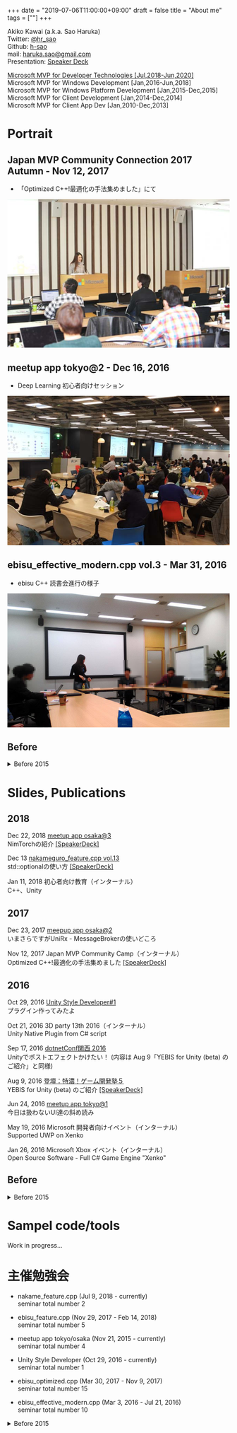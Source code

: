 +++
date = "2019-07-06T11:00:00+09:00"
draft = false
title = "About me"
tags = [""]
+++

Akiko Kawai (a.k.a. Sao Haruka)  
Twitter: [@hr_sao](https://twitter.com/hr_sao)  
Github: [h-sao](https://github.com/h-sao)  
mail: haruka.sao@gmail.com  
Presentation: [Speaker Deck](https://speakerdeck.com/harukasao)


[Microsoft MVP for Developer Technologies [Jul,2018-Jun,2020]](https://mvp.microsoft.com/ja-jp/PublicProfile/4027291)  
Microsoft MVP for Windows Development [Jan,2016-Jun,2018]  
Microsoft MVP for Windows Platform Development [Jan,2015-Dec,2015]  
Microsoft MVP for Client Development [Jan,2014-Dec,2014]  
Microsoft MVP for Client App Dev [Jan,2010-Dec,2013]  

# Portrait

## Japan MVP Community Connection 2017 Autumn - Nov 12, 2017

- 「Optimized C++!最適化の手法集めました」にて

![](/pic/portrait-mcc2017.jpg)


## meetup app tokyo@2 - Dec 16, 2016

- Deep Learning 初心者向けセッション

![](/pic/portrait-meetupapptokyo2.JPG)


## ebisu_effective_modern.cpp vol.3 - Mar 31, 2016

- ebisu C++ 読書会進行の様子

![](/pic/Portrait-ebisucpp03.png)

## Before

<details>
<summary>Before 2015</summary>

## CEDEC2015 - Aug 26, 2015

- 「Androidハイパフォーマンス・プログラミング」にて

![](/pic/Portrait-CEDEC2015.png)

## Metro.cs #1 - Sep 16, 2015

- Roslynを使ったLiveScripting開発

![](/pic/Portrait-Metrocs01.png)


</details>

# Slides, Publications

## 2018

Dec 22, 2018 [meetup app osaka@3](http://meetupapp.io/post/meetup-app-osaka-3/)  
NimTorchの紹介 [\[SpeakerDeck\]](https://speakerdeck.com/harukasao/introduce-nimtorch-meetup-app-osaka-at-3)

Dec 13 [nakameguro_feature.cpp vol.13](http://feature-cpp.github.io/feature.cpp/c++17/summary/#nakameguro-feature-cpp-vol-13)  
std::optionalの使い方 [\[SpeakerDeck\]](https://speakerdeck.com/harukasao/how-to-use-optional-nakamecpp-13)

Jan 11, 2018 初心者向け教育（インターナル）  
C++、Unity

## 2017

Dec 23, 2017 [meepup app osaka@2](http://meetupapp.io/post/meetup-app-osaka-2/)  
いまさらですがUniRx - MessageBrokerの使いどころ


Nov 12, 2017 Japan MVP Community Camp（インターナル）  
Optimized C++!最適化の手法集めました [\[SpeakerDeck\]](https://speakerdeck.com/harukasao/12-optimized-c-plus-plus)

## 2016

Oct 29, 2016 [Unity Style Developer#1](https://unitystyle.connpass.com/event/41382/)  
プラグイン作ってみたよ

Oct 21, 2016 3D party 13th 2016（インターナル）  
Unity Native Plugin from C# script

Sep 17, 2016 [dotnetConf関西 2016](https://connpass.com/event/38870/)  
Unityでポストエフェクトかけたい！ (内容は Aug 9「YEBIS for Unity (beta) のご紹介」と同様)

Aug 9, 2016 [登壇：特濃！ゲーム開発塾５](http://eventregist.com/e/tokunou5)  
YEBIS for Unity (beta) のご紹介 [\[SpeakerDeck\]](https://speakerdeck.com/harukasao/iwate-game-factory-2016-summer-event)

Jun 24, 2016 [meetup app tokyo@1](http://meetupapp.io/post/meetup-app-tokyo-1/)  
今日は扱わないUI達の斜め読み

May 19, 2016 Microsoft 開発者向けイベント（インターナル）  
Supported UWP on Xenko

Jan 26, 2016 Microsoft Xbox イベント（インターナル）  
Open Source Software - Full C# Game Engine "Xenko"

## Before

<details>
<summary>Before 2015</summary>


## 2015

Nov 25, 2016 Family Game Forum in Shanghai（インターナル）  

Nov 21, 2015 [meepup app@1](http://meetupapp.io/)  
ビジネスにおけるオープンソースの利用価値 [\[SpeakerDeck\]](https://speakerdeck.com/harukasao/21-opensource-value) [\[PPTX\]](http://jyurimaru.info/data/20151121OpenSourceValue/20151121_OpenSourceValue.pptx)

Sep 16, 2015 [Metro.cs#1](https://roommetro.doorkeeper.jp/events/30482)  
ParadoxのLiveScripting事情 [\[SpeakerDeck\]](https://speakerdeck.com/harukasao/16-roslyn-paradox-livescripting) [\[PPTX\]](http://jyurimaru.info/data/20150916ParadoxLiveScripting/20150916_RoslynParadoxLiveScripting.pptx)

Aug 26, 2015 [CEDEC2015](http://cedec.cesa.or.jp/2015/session/ENG/7172.html)  
Androidハイパフォーマンス・プログラミング -First Step of Vulkan Port for Paradox- [\[PPTX\]](http://www.siliconstudio.co.jp/rd/presentations/#CEDEC2015)

Jul 25, 2015 [めとべや大阪#31](http://metrostyledev.net/index.php/event/20150725/)  
Roslynを使ったLiveScriptingでゲーム開発

Feb 28, 2015 [めとべや大阪#30](http://metrostyledev.net/index.php/event/20150228/)  
開発者が "とりあえず" 使うためのClient Hyper-V

Jan 31, 2015 [2015 MVP Community Camp Osaka](http://connpass.com/event/10478/)  
クロスプラットフォーム開発の紹介 [\[SpeakerDeck\]](https://speakerdeck.com/harukasao/2015-mvp-community-camp-osaka) [\[PPTX\]](http://jyurimaru.info/data/20150131MVPCommunityCamp/20150131_corss-platform_dev_public.pptx)

## 2014
Dec 20, 2014 [C++11勉強会＠大阪（ゆるめ）](https://atnd.org/events/60042)  
 C++テンプレート完全ガイド読書会 の特別篇(vol.21)	/初心者向けにC++11の機能を紹介する勉強会

Sep 16, 2014 [Room metro #27 大阪](http://metrostyledev.net/index.php/event/20140917/)  
Paradoxでテトリスを作ろう！

Aug 29, 2014 [Hokuriku.netvol.15](https://hokurikunet.doorkeeper.jp/events/13746)  
Introducing Windows Runtime

Jul 25, 2014 [第１回 RAD Studio勉強会@Osaka/Delphi / C++Builder](https://rad-studio-osaka.doorkeeper.jp/events/12713)  
appmethodのお話

Jul 11, 2014 [Room metro #26 大阪](http://metrostyledev.net/index.php/event/20140712/)  
cocos2d触ってみました

May 9, 2014 [非同期勉強会](https://vshtc.doorkeeper.jp/events/10442)  
C++/CXの非同期処理まとめ～VC++とC++/CXについて～

Mar 21, 2014 MVP Community Camp 2014
VC++まわりの非同期処理

Feb 2, 2014 MVP Open Day 2014  
Torinoご紹介

Jan 18, 2014 [めとべや東京#3](http://metrostyledev.net/index.php/event/20140118/)  
C++/CX推奨プログラミング

## 2013
Oct 31, 2013 [めとべや東京#2](http://metrostyledev.net/index.php/event/20131012/)  
C++/CXの紹介

Aug 3, 2013 [Hokuriku.net vol.12](http://atnd.org/events/40509)  
WindowsストアアプリをC++/CXで作る

Jun 6, 2013 [Room metro #17 大阪](http://metrostyledev.net/index.php/event/20130606/)  
C++/CXで簡単に通信:Casablanca

May 11, 2013 Community Open Day 2013  
帰ってきたC++

Mar 16, 2013 [Room metro #14 大阪](http://metrostyledev.net/index.php/event/20130316/)  
DirectXをWinRTに移植する

Feb 02, 2013 [ITごった煮勉強会@沖縄](https://sites.google.com/site/itmysterysoup/sessions/01okinawa)  
これから始めるC++

## 2012

Nov 7, 2012 [Specialist presents WindowsPhoneArch #3](https://atnd.org/events/33713)  
Phone Gap であそぶ	

Oct 27, 2012 [わんくま同盟大阪勉強会#52](http://www.wankuma.com/seminar/20121027osaka52/)  
Windowsストアアプリの実行環境とWinRTの仕組み

Oct 17, 2014 [Specialist presents WindowsPhoneArch#2](http://atnd.org/events/32753)  
Phone Gap について

Oct 6, 2012 [第28回.NET 勉強会 / ヒーロー島](http://heroshima.jp/EventInfo/28th)  
WinRTってなんだろう
		
Sep 14, 2012 [PhoneGap-UserGroup 第2回勉強会@大阪](http://atnd.org/events/31412)  
PhoneGapでWindowsPhone

Aug 30, 2012 [MetroStyleDeveloper#05大阪](http://metrostyledev.net/index.php/event/20120830/)  
WinRT 実践～C++/CX編～

Jun 02, 2012 [わんくま同盟 大阪勉強会 #49](http://www.wankuma.com/seminar/20120602osaka49/)  
Windows 8でDirectXを使ってみよう！

Apr 21, 2012 [プログラミング生放送勉強会 第15回＠大阪](http://gihyo.jp/news/report/2012/05/1501)  
Metro styl apps の ALL テクノロジ★早めぐり紹介 ＆  C++ ネイティブアプリケーションフィーチャー！

Apr 14, 2012 [SQLWorld★大阪#9](http://sqlworld.org/event/20120414/)  
OracleとSQLServerの比較：基礎編

Jan 21, 2012 [MetroStyleDeveloper#01大阪](http://metrostyledev.net/index.php/event/20120121/)  
C++でMetroStyleAppsを開発するということは

## 2011		
Dec 07, 2011 [IVS](http://www.infinityventures.com/ivs/)  
Windows8の紹介

Nov 19, 2011 第25回 .NET 勉強会 / ヒーロー島  
WinRTとMetroStyleApps入門
[\[PDF\]](http://jyurimaru.info/data/20111119HeroShima25/20111119_sao.pdf) 

Nov 12, 2011 [関西オープンソース2011](http://k-of.jp/2011/list_seminar.html#10F-SAL)	 
Lightning Talks of Women in Kansai～Silverlightの紹介～

Oct 15, 2011 [SQLWorld★大阪#7](http://sqlworld.org/event/201110151/)  
リアルSQLServerの提案

Aug 29, 2011 [楽しいアプリ制作の会#12](http://tanoapp.tworks.jp/2011/08/19/%E6%A5%BD%E3%81%97%E3%81%84%E3%82%A2%E3%83%97%E3%83%AA%E5%88%B6%E4%BD%9C%E3%81%AE%E4%BC%9A-12/)  
WindowsPhoneとAndroidの比較 [\[PPTX\]](http://jyurimaru.info/data/20110829tanoapp12/20110829_Sao.pptx)

Aug 20, 2011 [WindowsPhoneArch@神戸](http://atnd.org/events/17395)  
XNAアプリ→WindowsPhone ＼(＼◇￣ )ﾍﾝ~( ￣▽/)ゝｼﾝ!!! ＼(○ ｀O´ ○)/ﾄｩｰｰ!! [\[PPTX\]](http://jyurimaru.info/data/20110820Arch/20110820_Sao.pptx)

Jul 8, 2011 [FxUG勉強会第147回@大阪](http://www.fxug.net/modules/bwiki/index.php?FxUG%CA%D9%B6%AF%B2%F1%C2%E8147%B2%F3%A1%F7%C2%E7%BA%E5)  
FlexとSilverlightのスマートフォン体験/Silverlight × WindowsPhone/Flex × Android

Jul 2, 2011 [スマートフォン勉強会@関西#16](http://sumaben.jp/?SPWorkshopKansai16)  
Silverlightのデータバインデイングについて

Jun 11, 2011 [プログラミング生放送 第9回＠大阪](http://pronama.wordpress.com/2011/05/09/pronama-9-at-osaka/)  
Silverlightで3D表示する方法/WebでもWindowsPhone7も

May 13, 2011 [FxUG勉強会第141回@大阪](http://www.fxug.net/modules/bwiki/index.php?FxUG%CA%D9%B6%AF%B2%F1%C2%E8141%B2%F3%A1%F7%C2%E7%BA%E5)  
WindowsPhone7★Silverlight/XNAで初めての3D描画/WebでもWindowsPhone7も

May 7, 2011 [関西ゲームプログラミング勉強会](http://atnd.org/events/14697)  
XNA(Silverlight)で初めての3D描画/WebでもWindowsPhone7も

Apr 23, 2011 [わんくま同盟 東京勉強会 #58](http://www.wankuma.com/seminar/20110423tokyo58/)  
特殊相対性理論の紹介～SketchFlowでの資料作成も紹介～

Apr 16, 2011 [SQLWorld★大阪#5](http://sqlworld.org/event/20110416/)  
SQLServerへのアクセス～いろんな言語でやってみます～

Apr 15, 2011 [アジャイルジャパン2011大阪サテライト](http://www.agilejapan.org/satellite.html#osaka)
SIerから見た開発案件の進め方～ウォーターフォールモデルとアジャイルモデルのハイブリッド～

Mar 26, 2011 [スマートフォン勉強会@関西#14](http://sumaben.jp/?SPWorkshopKansai14)  
WindowsPhone7でSilverlightを有効に使うために

Feb 12, 2011 [DeveloperSummit2011](http://www.seshop.com/se/timetable/2#2)    
SilverlightとAzureで魅せる未来

Jan 29, 2011 [SQLWorld★大阪#4](http://sqlworld.org/event/20110129/)  
実践★ER図のちゃんとした書き方

Jan 21, 2011 [Bar VSUG Vol.7 大阪会場](http://vsug.jp/tabid/228/EventID/16/Default.aspx)
コミュニティを語ろう

## 2010

Dec 4, 2010 [Silverlightを囲む会in大阪#15](http://silverlightsquare.com/silverlight15.html)  
Windows AzureでSilverlightアプリを動かします

OCt 30, 2010 OITEC 岡山勉強会第7回  
SilverlightとWindows Identity Foundation

Oct 9, 2010 [SQLWorld★大阪#3](http://sqlworld.org/event/20101009/)  
実践！DB正規化

Sep 25, 2010 第18回 .NET 勉強会 / ヒーロー島  
Silverlightでアニメーション

Aug 27, 2010 [Tech Ed Japan 2010 Bof](http://www.microsoft.com/japan/teched/2010/session/session.aspx#bof)  
SilverlightとWPF(Windows Identity Foundation)のアプリケーション連携

Jul 3, 2010 OITEC勉強会第6回  
SilverlightとSharePoint2010の紹介

Jun 26, 2010 [Silverlightを囲む会in大阪#14](http://silverlightsquare.com/silverlight14.html)  
Silverlightの基本の話

Jun 19, 2010 [Silverlightを囲む会in名古屋#3](http://silverlightsquare.com/nagoya03.html)  
FlashユーザがSilverlightに移るための勉強方法

May 26, 2010 [Silverlightを囲む会in大阪#13](http://silverlightsquare.com/index.php/silverlight13.html)  
初心者のためのSilverlight解説

May 22, 2010 [VSUG Day 2010 Summer](http://vsug.jp/tabid/228/EventID/10/Default.aspx)  
Silverlight4とSharePoint Server2010

Apr 10, 2010 [わんくま同盟大阪勉強会#35](http://www.wankuma.com/seminar/20100410osaka35/Default.aspx)  
Silverlight4とSharePoint　Server2010

Mar 27, 2010 [Silverlightを囲む会in東京#1](http://silverlightsquare.com/index.php/tokyo01.html)  
なぜRIA-Silverligh-なのか？

Feb 26, 2010 [Silverlightを囲む会in大阪#12](http://silverlightsquare.com/silverlight12.html)  
実践！SketchFlow

## 2009

Dec 16, 2009 [Silverlightを囲む会in大阪#11](http://silverlightsquare.com/index.php/silverlight11.html)  
ExpressionBlendでSketchFlow

Nov 22, 2011 [Silverlightを囲む会in名古屋#1](http://silverlightsquare.com/index.php/nagoya01.html)  
ExpressionBlendを触ってみよう

Sep 12, 2009 [Silverlight Users Group Hokuriku 立ち上げイベント](http://silverlightsquare.com/index.php/hokuriku00.html)  
Silverlight入門

Aug 28, 2009 [TechEd2009ライトニングトーク](http://www.microsoft.com/japan/teched/2009/connect/LT/lt03_07.aspx)  
Silverlight基本のキ～概要から既存サイトとの連携まで～

Aug 22, 2009 [Flex勉強会第78回＠名古屋](http://www.fxug.net/modules/bwiki/index.php?Flex%CA%D9%B6%AF%B2%F1%C2%E878%B2%F3%A1%F7%CC%BE%B8%C5%B2%B0%BB%B2%B2%C3%BC%F5%C9%D5)  
Silverlight事例紹介

Aug 8, 2009 [わんくまっちゃ445同盟 featuring Silverlight Square](http://www.wankuma.com/seminar/20090808tokyo/Default.aspx)  
AMF Messaging with Silverlight

Jul 19, 2009 [Silverlightを囲む会in大阪 #8](http://silverlightsquare.com/index.php/silverlightin8.html)  
SilverlightでAMF入門  
Silverlight事例紹介

May 16, 2009 [わんくま同盟 東京勉強会 #33](http://www.wankuma.com/seminar/20090516tokyo33/Default.aspx)  
Silverlight勉強会の紹介

Mar 18, 2009 [第16回NT-Committee2九州勉強会](http://www.hidebohz.com/meeting/20090321.html)  
基礎からわかる！SilverlightでRIA開発

Feb 7, 2009 [CLR/H Tech Day 2009](http://clr-h.jp/%E6%B4%BB%E5%8B%95%E5%AE%9F%E7%B8%BE/)  
Silverlightでアニメーション


## 2008

Dec 19, 2008 [Flex3勉強会第59回＠大阪](http://www.fxug.net/modules/bwiki/index.php?Flex3%CA%D9%B6%AF%B2%F1%C2%E859%B2%F3%A1%F7%C2%E7%BA%E5%BB%B2%B2%C3%BC%F5%C9%D5)  
Silverlightの紹介

Dec 6, 2008 [VSUG Day 2008 Winter](http://vsug.jp/tabid/228/EventID/2/Default.aspx)  
Silverlight2で作るアニメーションのご紹介

Nov 22, 2008 [Silverlghtを囲む会in大阪#5](http://www.silverlightsquare.com/page_1225424487838.html)  
Flex & Silverlight体験記

Nov 8, 2008 [関西オープンソース2008](http://k-of.jp/2008/list_seminar.html#63)  
Silverlightの紹介 ～Silverlightを囲む会in大阪#KOF2008～
	 

Nov 1, 2008 [東海.NET勉強会](http://sites.google.com/site/miedotnet/news/1)  
WPFの基礎

Sep 25, 2008 [VSUG コラム](http://vsug.jp/tabid/178/articleid/35/Default.aspx)  
ソースコードとの付き合い方

</details>


# Sampel code/tools

Work in progress...

# 主催勉強会

- nakame_feature.cpp (Jul 9, 2018 - currently)  
seminar total number 2

- ebisu_feature.cpp (Nov 29, 2017 - Feb 14, 2018)  
seminar total number 5

- meetup app tokyo/osaka (Nov 21, 2015 - currently)  
seminar total number 4

- Unity Style Developer (Oct 29, 2016 - currently)  
seminar total number 1

- ebisu_optimized.cpp (Mar 30, 2017 - Nov 9, 2017)  
seminar total number 15

- ebisu_effective_modern.cpp (Mar 3, 2016 - Jul 21, 2016)  
seminar total number 10

<details>
<summary>Before 2015</summary>

- Metro.cs (Sep 16, 2015 - Jul 15, 2016)  
seminar total number 2

- [Room metro 大阪](http://metrostyledev.net/) (Jan 28, 2013 - Jul 25, 2015)  
seminar total number 12

- [C++テンプレート完全ガイド読書会](https://sites.google.com/site/efcpp01/) (Jun 20, 2014 - Feb 23, 2015)  
seminar total number 25

- [Boost.勉強会](http://boostjp.github.io/study_meeting.html) (#12大阪: Jun 22, 2012, #16大阪: Sep 19, 2014)  
seminar total number 2

- [Exceptional C++読書会](https://sites.google.com/site/efcpp01/) (Jun 21, 2013 - Dec 21, 2013)  
seminar total number 21

- [Room metro 東京](http://metrostyledev.net/) (Feb 27, 2013 - Jun 6, 2013)  
seminar total number 3

- [MetroStyleDevelper](http://metrostyledev.net/) (Jan 21, 2012 - Jan 23, 2013)   
seminar total number 11

- [Effective C++読書会](https://sites.google.com/site/efcpp01/) (Jun 18, 2012 - Dec 18, 2012)  
seminar total number 12

- [Silverlightを囲む会](http://silverlightsquare.com/) (Mar 14, 2008 - Aug 25, 2012)  
seminar total number 29

</details>

